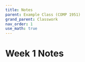 ```yaml
---
title: Notes
parent: Example Class (COMP 1951)
grand_parent: Classwork
nav_order: 1
use_math: true
---
```


# Week 1 Notes